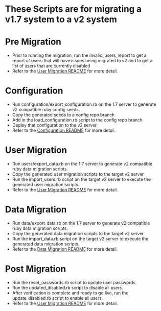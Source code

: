 These Scripts are for migrating a v1.7 system to a v2 system
=============================================================

Pre Migration
=================
- Prior to running the migration, run the invalid_users_report to get a report of users that will have issues being
  migrated to v2 and to get a list of users that are currently disabled
- Refer to the [User Migration README](./migration/v1_to_v2/users/README.md) for more detail.

Configuration
==================
- Run configuration/export_configuration.rb on the 1.7 server to generate v2 compatible ruby config seeds.
- Copy the generated seeds to a config repo branch
- Add in the load_configuration.rb script to the config repo branch
- Deploy that configuration to the v2 server
- Refer to the [Configuration README](./migration/v1_to_v2/configuration/README.md) for more detail.

User Migration
=================
- Run users/export_data.rb on the 1.7 server to generate v2 compatible ruby data migration scripts.
- Copy the generated user migration scripts to the target v2 server
- Run the import_users.rb script on the target v2 server to execute the generated user migration scripts.
- Refer to the [User Migration README](./migration/v1_to_v2/users/README.md) for more detail.


Data Migration
=================
- Run data/export_data.rb on the 1.7 server to generate v2 compatible ruby data migration scripts.
- Copy the generated data migration scripts to the target v2 server
- Run the import_data.rb script on the target v2 server to execute the generated data migration scripts.
- Refer to the [Data Migration README](./migration/v1_to_v2/data/README.md) for more detail.


Post Migration
=================
- Run the reset_passwords.rb script to update user passwords.
- Run the updated_disabled.rb script to disable all users.
- After verification is complete and ready to go live, run the update_disabled.rb script to enable all users.
- Refer to the [User Migration README](./migration/v1_to_v2/users/README.md) for more detail.